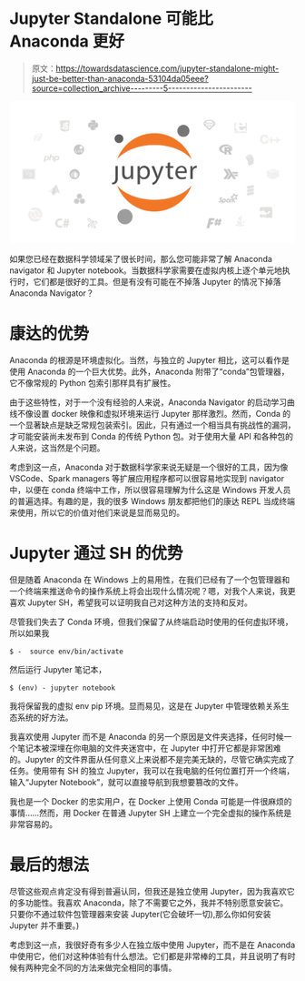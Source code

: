 # Jupyter Standalone 可能比 Anaconda 更好

> 原文：<https://towardsdatascience.com/jupyter-standalone-might-just-be-better-than-anaconda-53104da05eee?source=collection_archive---------5----------------------->

![](img/4d314e83cecf07568feec914d215c043.png)

如果您已经在数据科学领域呆了很长时间，那么您可能非常了解 Anaconda navigator 和 Jupyter notebook。当数据科学家需要在虚拟内核上逐个单元地执行时，它们都是很好的工具。但是有没有可能在不掉落 Jupyter 的情况下掉落 Anaconda Navigator？

# 康达的优势

Anaconda 的根源是环境虚拟化。当然，与独立的 Jupyter 相比，这可以看作是使用 Anaconda 的一个巨大优势。此外，Anaconda 附带了“conda”包管理器，它不像常规的 Python 包索引那样具有扩展性。

由于这些特性，对于一个没有经验的人来说，Anaconda Navigator 的启动学习曲线不像设置 docker 映像和虚拟环境来运行 Jupyter 那样激烈。然而，Conda 的一个显著缺点是缺乏常规包装索引。因此，只有通过一个相当具有挑战性的漏洞，才可能安装尚未发布到 Conda 的传统 Python 包。对于使用大量 API 和各种包的人来说，这当然是个问题。

考虑到这一点，Anaconda 对于数据科学家来说无疑是一个很好的工具，因为像 VSCode、Spark managers 等扩展应用程序都可以很容易地实现到 navigator 中，以便在 conda 终端中工作，所以很容易理解为什么这是 Windows 开发人员的普遍选择。有趣的是，我的很多 Windows 朋友都把他们的康达 REPL 当成终端来使用，所以它的价值对他们来说是显而易见的。

# Jupyter 通过 SH 的优势

但是随着 Anaconda 在 Windows 上的易用性，在我们已经有了一个包管理器和一个终端来推送命令的操作系统上将会出现什么情况呢？嗯，对我个人来说，我更喜欢 Jupyter SH，希望我可以证明我自己对这种方法的支持和反对。

尽管我们失去了 Conda 环境，但我们保留了从终端启动时使用的任何虚拟环境，所以如果我

```
$ -  source env/bin/activate
```

然后运行 Jupyter 笔记本，

```
$ (env) - jupyter notebook
```

我将保留我的虚拟 env pip 环境。显而易见，这是在 Jupyter 中管理依赖关系生态系统的好方法。

我喜欢使用 Jupyter 而不是 Anaconda 的另一个原因是文件夹选择，任何时候一个笔记本被深埋在你电脑的文件夹迷宫中，在 Jupyter 中打开它都是非常困难的。Jupyter 的文件界面从任何意义上来说都不是完美无缺的，尽管它确实完成了任务。使用带有 SH 的独立 Jupyter，我可以在我电脑的任何位置打开一个终端，输入“Jupyter Notebook”，就可以直接导航到我想要篡改的文件。

我也是一个 Docker 的忠实用户，在 Docker 上使用 Conda 可能是一件很麻烦的事情……然而，用 Docker 在普通 Jupyter SH 上建立一个完全虚拟的操作系统是非常容易的。

# 最后的想法

尽管这些观点肯定没有得到普遍认同，但我还是独立使用 Jupyter，因为我喜欢它的多功能性。我喜欢 Anaconda，除了不需要它之外，我并不特别愿意安装它。只要你不通过软件包管理器来安装 Jupyter(它会破坏一切),那么你如何安装 Jupyter 并不重要。)

考虑到这一点，我很好奇有多少人在独立版中使用 Jupyter，而不是在 Anaconda 中使用它，他们对这种体验有什么想法。它们都是非常棒的工具，并且说明了有时候有两种完全不同的方法来做完全相同的事情。